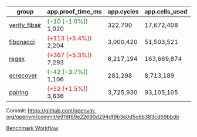 | group | app.proof_time_ms | app.cycles | app.cells_used | leaf.proof_time_ms | leaf.cycles | leaf.cells_used |
| -- | -- | -- | -- | -- | -- | -- |
| [verify_fibair](https://github.com/openvm-org/openvm/blob/benchmark-results/benchmarks-pr/1934/verify_fibair-e916f69e22690d294df9b3e0d5c6b383cd69bbdb.md) |<span style='color: green'>(-10 [-1.0%])</span> 1,020 |  322,700 |  17,672,408 |- | - | - |
| [fibonacci](https://github.com/openvm-org/openvm/blob/benchmark-results/benchmarks-pr/1934/fibonacci-e916f69e22690d294df9b3e0d5c6b383cd69bbdb.md) |<span style='color: red'>(+113 [+5.4%])</span> 2,204 |  3,000,420 |  51,503,521 |- | - | - |
| [regex](https://github.com/openvm-org/openvm/blob/benchmark-results/benchmarks-pr/1934/regex-e916f69e22690d294df9b3e0d5c6b383cd69bbdb.md) |<span style='color: red'>(+367 [+5.3%])</span> 7,293 |  8,217,194 |  163,669,874 |- | - | - |
| [ecrecover](https://github.com/openvm-org/openvm/blob/benchmark-results/benchmarks-pr/1934/ecrecover-e916f69e22690d294df9b3e0d5c6b383cd69bbdb.md) |<span style='color: green'>(-42 [-3.7%])</span> 1,106 |  281,298 |  8,713,189 |- | - | - |
| [pairing](https://github.com/openvm-org/openvm/blob/benchmark-results/benchmarks-pr/1934/pairing-e916f69e22690d294df9b3e0d5c6b383cd69bbdb.md) |<span style='color: red'>(+52 [+1.5%])</span> 3,636 |  3,725,930 |  93,105,105 |- | - | - |


Commit: https://github.com/openvm-org/openvm/commit/e916f69e22690d294df9b3e0d5c6b383cd69bbdb

[Benchmark Workflow](https://github.com/openvm-org/openvm/actions/runs/16762188991)
